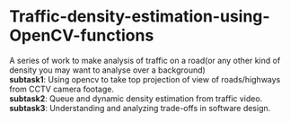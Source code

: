 # Traffic-density-estimation-using-OpenCV-functions
A series of work to make analysis of traffic on a road(or any other kind of density you may want to analyse over a background)    
**subtask1**: Using opencv to take top projection of view of roads/highways from CCTV camera footage.  
**subtask2**: Queue and dynamic density estimation from traffic video.    
**subtask3**: Understanding and analyzing trade-offs in software design.
